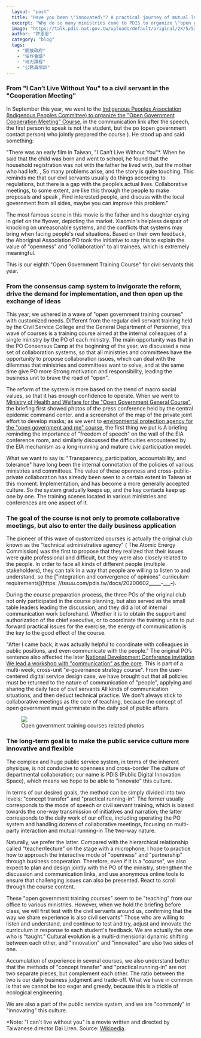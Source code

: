 ```yaml
---
  layout: "post"
  title: "Have you been \"innovated\"? A practical journey of mutual learning"
  excerpt: "Why do so many ministries come to PDIS to organize \"open government training courses\"? What is special about these courses?"
  image: "https://talk.pdis.nat.gov.tw/uploads/default/original/2X/5/5ac6adaa13bdd5cfb10ba8ce44c2a6e59b8df5b0.jpeg"
  author: "許恩恩"
  category: "blog"
  tags: 
    - "開放政府"
    - "協作會議"
    - "培力課程"
    - "公務員培訓"
---
```



### From &quot;I Can’t Live Without You&quot; to a civil servant in the &quot;Cooperation Meeting&quot; 

In September this year, we went to the [Indigenous Peoples Association (Indigenous Peoples Committee) to organize the &quot;Open Government Cooperation Meeting&quot; Course](https://issuu.com/pdis.tw/docs/20200923________________), in the communication link after the speech, the first person to speak is not the student, but the po (open government contact person) who jointly prepared the course ). He stood up and said something:

&quot;There was an early film in Taiwan, &quot;I Can’t Live Without You&quot;*. When he said that the child was born and went to school, he found that the household registration was not with the father he lived with, but the mother who had left. , So many problems arise, and the story is quite touching. This reminds me that our civil servants usually do things according to regulations, but there is a gap with the people’s actual lives. Collaborative meetings, to some extent, are like this through the people to make proposals and speak , Find interested people, and discuss with the local government from all sides, maybe you can improve this problem.&quot; 

The most famous scene in this movie is the father and his daughter crying in grief on the flyover, depicting the market. Xiaomin&#39;s helpless despair of knocking on unreasonable systems, and the conflicts that systems may bring when facing people&#39;s real situations. Based on their own feedback, the Aboriginal Association PO took the initiative to say this to explain the value of &quot;openness&quot; and &quot;collaboration&quot; to all trainees, which is extremely meaningful. 

This is our eighth &quot;Open Government Training Course&quot; for civil servants this year. 


### From the consensus camp system to invigorate the reform, drive the demand for implementation, and then open up the exchange of ideas 

This year, we ushered in a wave of &quot;open government training courses&quot; with customized needs. Different from the regular civil servant training held by the Civil Service College and the General Department of Personnel, this wave of courses is a training course aimed at the internal colleagues of a single ministry by the PO of each ministry. The main opportunity was that in the PO Consensus Camp at the beginning of the year, we discussed a new set of collaboration systems, so that all ministries and committees have the opportunity to propose collaboration issues, which can deal with the dilemmas that ministries and committees want to solve, and at the same time give PO more Strong motivation and responsibility, leading the business unit to brave the road of &quot;open&quot;. 

The reform of the system is more based on the trend of macro social values, so that it has enough confidence to operate. When we went to [Ministry of Health and Welfare for the &quot;Open Government General Course&quot;](https://issuu.com/pdis.tw/docs/20200825__________), the briefing first showed photos of the press conference held by the central epidemic command center. and a screenshot of the map of the private joint effort to develop masks; as we went to [environmental protection agency for the &quot;open government and me&quot; course](https://issuu.com/pdis.tw/docs/20200902_09_________), the first thing we put is A briefing reminding the importance of &quot;freedom of speech&quot; on the wall of the EIA conference room, and similarly discussed the difficulties encountered by the EIA mechanism as a long-running and mature civic participation model. 

What we want to say is: &quot;Transparency, participation, accountability, and tolerance&quot; have long been the internal connotation of the policies of various ministries and committees. The value of these openness and cross-public-private collaboration has already been seen to a certain extent in Taiwan at this moment. Implementation, and has become a more generally accepted culture. So the system gradually keeps up, and the key contacts keep up one by one. The training scenes located in various ministries and conferences are one aspect of it. 

### The goal of the course is not only to promote collaborative meetings, but also to enter the daily business application

The pioneer of this wave of customized courses is actually the original club known as the &quot;technical administrative agency&quot; ( The Atomic Energy Commission) was the first to propose that they realized that their issues were quite professional and difficult, but they were also closely related to the people. In order to face all kinds of different people (multiple stakeholders), they can talk in a way that people are willing to listen to and understand, so the [&quot;integration and convergence of opinions&quot; curriculum requirements](https: //issuu.com/pdis.tw/docs/20200602_____-______-___). 

During the course preparation process, the three POs of the original club not only participated in the course planning, but also served as the small table leaders leading the discussion, and they did a lot of internal communication work beforehand. Whether it is to obtain the support and authorization of the chief executive, or to coordinate the training units to put forward practical issues for the exercise, the energy of communication is the key to the good effect of the course. 

&quot;After I came back, it was actually helpful to coordinate with colleagues in public positions, and even communicate with the people.&quot; The original PO’s sentence also affected the later [National Development Conference invitation We lead a workshop with &quot;communication&quot; as the core](https://issuu.com/pdis.tw/docs/20200828______________________). This is part of a multi-week, cross-unit &quot;e-governance strategy course&quot;. From the user-centered digital service design case, we have brought out that all policies must be returned to the nature of communication of &quot;people&quot;, applying and sharing the daily face of civil servants All kinds of communication situations, and then deduct technical practice. We don&#39;t always stick to collaborative meetings as the core of teaching, because the concept of open government must germinate in the daily soil of public affairs. 


<figure> 
 <img src="https://talk.pdis.nat.gov.tw/uploads/default/original/2X/f/fa6117d5a400c457237c5aa878bdf60e19172b76.jpeg"> 
<figcaption> Open government training courses related photos</figcaption> 
</figure> 


### The long-term goal is to make the public service culture more innovative and flexible

The complex and huge public service system, in terms of the inherent physique, is not conducive to openness and cross-border The culture of departmental collaboration; our name is PDIS (Public Digital Innovation Space), which means we hope to be able to &quot;innovate&quot; this culture. 

In terms of our desired goals, the method can be simply divided into two levels: &quot;concept transfer&quot; and &quot;practical running-in&quot;. The former usually corresponds to the mode of speech or civil servant training, which is biased towards the one-way transmission of initiatives and narration; the latter corresponds to the daily work of our office, including operating the PO system and handling dozens of collaborative meetings, focusing on multi-party interaction and mutual running-in The two-way nature. 

Naturally, we prefer the latter. Compared with the hierarchical relationship called &quot;teacher/lecture&quot; on the stage with a microphone, I hope to practice how to approach the interactive mode of &quot;openness&quot; and &quot;partnership&quot; through business cooperation. Therefore, even if it is a &quot;course&quot;, we also expect to plan and design jointly with the PO of the ministry, strengthen the discussion and communication links, and use anonymous online tools to ensure that challenging issues can also be presented. React to scroll through the course content. 

These &quot;open government training courses&quot; seem to be &quot;teaching&quot; from our office to various ministries. However, when we hold the briefing before class, we will first test with the civil servants around us, confirming that the way we share experience is also civil servants&quot; Those who are willing to listen and understand, and continue to test and try, adjust and innovate the curriculum in response to each student&#39;s feedback. We are actually the one who is &quot;taught.&quot; Cultural evolution is a multi-dimensional dynamic shifting between each other, and &quot;innovation&quot; and &quot;innovated&quot; are also two sides of one. 

Accumulation of experience in several courses, we also understand better that the methods of &quot;concept transfer&quot; and &quot;practical running-in&quot; are not two separate pieces, but complement each other. The ratio between the two is our daily business judgment and trade-off. What we have in common is that we cannot be too eager and greedy, because this is a trickle of ecological engineering. 

We are also a part of the public service system, and we are &quot;commonly&quot; in &quot;innovating&quot; this culture. 

*Note: &quot;I can&#39;t live without you&quot; is a movie written and directed by Taiwanese director Dai Liren. Source: [Wikipedia](https://zh.wikipedia.org/wiki/%e4%b8%8d%e8%83%bd%e6%b2%a1%e6%9c%89%e4%bd%a0 ). 
